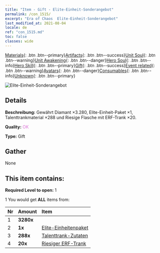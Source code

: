 ```yaml
---
title: "Item - Gift - Elite-Einheit-Sonderangebot"
permalink: /con_1515/
excerpt: "Era of Chaos  Elite-Einheit-Sonderangebot"
last_modified_at: 2021-08-04
locale: de
ref: "con_1515.md"
toc: false
classes: wide
---
```

 [Materials](/ItemsDE/){: .btn .btn--primary}[Artifacts](/ItemsDE/Artifacts/){: .btn .btn--success}[Unit Soul](/ItemsDE/UnitSoul/){: .btn .btn--warning}[Unit Awakening](/ItemsDE/UnitAwakening/){: .btn .btn--danger}[Hero Soul](/ItemsDE/HeroSoul/){: .btn .btn--info}[Hero Skill](/ItemsDE/HeroSkill/){: .btn .btn--primary}[Gift](/ItemsDE/Gift/){: .btn .btn--success}[Event related](/ItemsDE/Events/){: .btn .btn--warning}[Avatars](/ItemsDE/Avatars/){: .btn .btn--danger}[Consumables](/ItemsDE/Consumables/){: .btn .btn--info}[Unknown](/ItemsDE/Unknown/){: .btn .btn--primary}

 ![Elite-Einheit-Sonderangebot](/images/t/i_907116.png)

## Details
 **Beschreibung:** Gewährt Diamant ×3.280, Elite-Einheit-Paket ×1, Talenttrankmaterial ×288 und Riesige Flasche mit ERF-Trank ×20.

 **Quality:** <span style="color: #DA70D6">OK</span>

 **Type:** Gift

## Gather

  None

## This item contains:

 **Required Level to open:** 1

 1 You would get **ALL** items  from:

  | Nr | Amount |     Item    |
  |:---|:-------|:------------|
  | 1 |  **3280x** | <i class="fas fa-gem"/> |  | 
  | 2 |  **1x** | [Elite-Einheitenpaket](/ItemsDE/con_1361/) |  | 
  | 3 |  **288x** | [Talenttrank-Zutaten](/ItemsDE/con_1120/) |  | 
  | 4 |  **20x** | [Riesiger ERF-Trank](/ItemsDE/con_703/) |  | 
